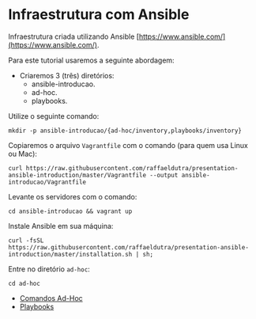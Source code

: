 # Infraestrutura com Ansible

Infraestrutura criada utilizando Ansible [https://www.ansible.com/](https://www.ansible.com/).

Para este tutorial usaremos a seguinte abordagem:

* Criaremos 3 (três) diretórios:
  * ansible-introducao.
  * ad-hoc.
  * playbooks.

Utilize o seguinte comando:

```shell
mkdir -p ansible-introducao/{ad-hoc/inventory,playbooks/inventory}
```

Copiaremos o arquivo `Vagrantfile` com o comando (para quem usa Linux ou Mac):

```shell
curl https://raw.githubusercontent.com/raffaeldutra/presentation-ansible-introduction/master/Vagrantfile --output ansible-introducao/Vagrantfile
```

Levante os servidores com o comando:

```shell
cd ansible-introducao && vagrant up
```

Instale Ansible em sua máquina:

```shell
curl -fsSL https://raw.githubusercontent.com/raffaeldutra/presentation-ansible-introduction/master/installation.sh | sh;
```

Entre no diretório `ad-hoc`:

```shell
cd ad-hoc
```

* [Comandos Ad-Hoc](docs/local/ad-hoc/_overview.md)
* [Playbooks](docs/local/playbooks/_overview.md)